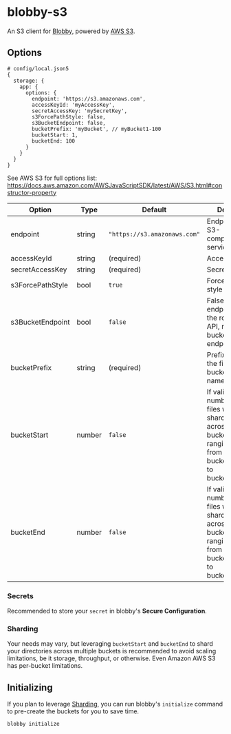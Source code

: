 # blobby-s3

An S3 client for [Blobby](https://github.com/asilvas/blobby), powered
by [AWS S3](https://docs.aws.amazon.com/AWSJavaScriptSDK/latest/AWS/S3.html#constructor-property).



## Options

```
# config/local.json5
{
  storage: {
    app: {
      options: {
        endpoint: 'https://s3.amazonaws.com',
        accessKeyId: 'myAccessKey',
        secretAccessKey: 'mySecretKey',
        s3ForcePathStyle: false,
        s3BucketEndpoint: false,
        bucketPrefix: 'myBucket', // myBucket1-100
        bucketStart: 1,
        bucketEnd: 100
      }
    }
  }
}
```

See AWS S3 for full options list: https://docs.aws.amazon.com/AWSJavaScriptSDK/latest/AWS/S3.html#constructor-property

| Option | Type | Default | Desc |
| --- | --- | --- | --- |
| endpoint | string | `"https://s3.amazonaws.com"` | Endpoint of S3-compatible service |
| accessKeyId | string | (required) | Access key |
| secretAccessKey | string | (required) | Secret |
| s3ForcePathStyle | bool | `true` | Force path style |
| s3BucketEndpoint | bool | `false` | False if endpoint is the root API, not the bucket endpoint |
| bucketPrefix | string | (required) | Prefix of the final bucket name |
| bucketStart | number | `false` | If valid number, files will be sharded across buckets ranging from bucketStart to bucketEnd |
| bucketEnd | number | `false` | If valid number, files will be sharded across buckets ranging from bucketStart to bucketEnd |


### Secrets

Recommended to store your `secret` in blobby's **Secure Configuration**.

### Sharding

Your needs may vary, but leveraging `bucketStart` and `bucketEnd` to shard
your directories across multiple buckets is recommended to avoid scaling
limitations, be it storage, throughput, or otherwise. Even Amazon AWS S3
has per-bucket limitations.


## Initializing

If you plan to leverage [Sharding](#sharding), you can run blobby's
`initialize` command to pre-create the buckets for you to save time.

```
blobby initialize
```
